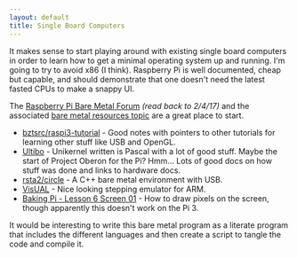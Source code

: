 ```yaml
---
layout: default
title: Single Board Computers
---
```


It makes sense to start playing around with existing single board
computers in order to learn how to get a minimal operating system up
and running. I'm going to try to avoid x86 (I think). Raspberry Pi
is well documented, cheap but capable, and should demonstrate that
one doesn't need the latest fasted CPUs to make a snappy UI.

The
[Raspberry Pi Bare Metal Forum](https://www.raspberrypi.org/forums/viewforum.php?f=72)
*(read back to 2/4/17)* and the associated
[bare metal resources topic](https://www.raspberrypi.org/forums/viewtopic.php?f=72&t=72260)
are a great place to start.

* [bztsrc/raspi3-tutorial](https://github.com/bztsrc/raspi3-tutorial) -
  Good notes with pointers to other tutorials for learning other stuff
  like USB and OpenGL.
* [Ultibo](https://ultibo.org/make/) - Unikernel written is Pascal
  with a lot of good stuff. Maybe the start of Project Oberon for the
  Pi? Hmm... Lots of good docs on how stuff was done and links to
  hardware docs.
* [rsta2/circle](https://github.com/rsta2/circle) - A C++ bare metal
  environment with USB.
* [VisUAL](https://salmanarif.bitbucket.io/visual/index.html) - Nice
  looking stepping emulator for ARM.
* [Baking Pi - Lesson 6 Screen 01](http://www.cl.cam.ac.uk/projects/raspberrypi/tutorials/os/screen01.html) - How to draw pixels on the screen, though apparently this doesn't work on the Pi 3.

It would be interesting to write this bare metal program as a literate
program that includes the different languages and then create a script
to tangle the code and compile it.
